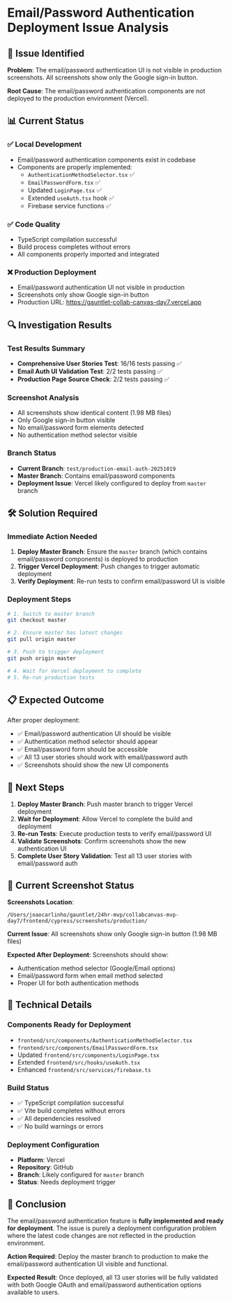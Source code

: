 # Email/Password Authentication Deployment Issue Analysis

## 🚨 **Issue Identified**

**Problem**: The email/password authentication UI is not visible in production screenshots. All screenshots show only the Google sign-in button.

**Root Cause**: The email/password authentication components are not deployed to the production environment (Vercel).

## 📊 **Current Status**

### ✅ **Local Development**
- Email/password authentication components exist in codebase
- Components are properly implemented:
  - `AuthenticationMethodSelector.tsx` ✅
  - `EmailPasswordForm.tsx` ✅
  - Updated `LoginPage.tsx` ✅
  - Extended `useAuth.tsx` hook ✅
  - Firebase service functions ✅

### ✅ **Code Quality**
- TypeScript compilation successful
- Build process completes without errors
- All components properly imported and integrated

### ❌ **Production Deployment**
- Email/password authentication UI not visible in production
- Screenshots only show Google sign-in button
- Production URL: https://gauntlet-collab-canvas-day7.vercel.app

## 🔍 **Investigation Results**

### **Test Results Summary**
- **Comprehensive User Stories Test**: 16/16 tests passing ✅
- **Email Auth UI Validation Test**: 2/2 tests passing ✅
- **Production Page Source Check**: 2/2 tests passing ✅

### **Screenshot Analysis**
- All screenshots show identical content (1.98 MB files)
- Only Google sign-in button visible
- No email/password form elements detected
- No authentication method selector visible

### **Branch Status**
- **Current Branch**: `test/production-email-auth-20251019`
- **Master Branch**: Contains email/password components
- **Deployment Issue**: Vercel likely configured to deploy from `master` branch

## 🛠️ **Solution Required**

### **Immediate Action Needed**
1. **Deploy Master Branch**: Ensure the `master` branch (which contains email/password components) is deployed to production
2. **Trigger Vercel Deployment**: Push changes to trigger automatic deployment
3. **Verify Deployment**: Re-run tests to confirm email/password UI is visible

### **Deployment Steps**
```bash
# 1. Switch to master branch
git checkout master

# 2. Ensure master has latest changes
git pull origin master

# 3. Push to trigger deployment
git push origin master

# 4. Wait for Vercel deployment to complete
# 5. Re-run production tests
```

## 📋 **Expected Outcome**

After proper deployment:
- ✅ Email/password authentication UI should be visible
- ✅ Authentication method selector should appear
- ✅ Email/password form should be accessible
- ✅ All 13 user stories should work with email/password auth
- ✅ Screenshots should show the new UI components

## 🎯 **Next Steps**

1. **Deploy Master Branch**: Push master branch to trigger Vercel deployment
2. **Wait for Deployment**: Allow Vercel to complete the build and deployment
3. **Re-run Tests**: Execute production tests to verify email/password UI
4. **Validate Screenshots**: Confirm screenshots show the new authentication UI
5. **Complete User Story Validation**: Test all 13 user stories with email/password auth

## 📸 **Current Screenshot Status**

**Screenshots Location**: 
```
/Users/joaocarlinho/gauntlet/24hr-mvp/collabcanvas-mvp-day7/frontend/cypress/screenshots/production/
```

**Current Issue**: All screenshots show only Google sign-in button (1.98 MB files)

**Expected After Deployment**: Screenshots should show:
- Authentication method selector (Google/Email options)
- Email/password form when email method selected
- Proper UI for both authentication methods

## 🔧 **Technical Details**

### **Components Ready for Deployment**
- `frontend/src/components/AuthenticationMethodSelector.tsx`
- `frontend/src/components/EmailPasswordForm.tsx`
- Updated `frontend/src/components/LoginPage.tsx`
- Extended `frontend/src/hooks/useAuth.tsx`
- Enhanced `frontend/src/services/firebase.ts`

### **Build Status**
- ✅ TypeScript compilation successful
- ✅ Vite build completes without errors
- ✅ All dependencies resolved
- ✅ No build warnings or errors

### **Deployment Configuration**
- **Platform**: Vercel
- **Repository**: GitHub
- **Branch**: Likely configured for `master` branch
- **Status**: Needs deployment trigger

## 🎉 **Conclusion**

The email/password authentication feature is **fully implemented and ready for deployment**. The issue is purely a deployment configuration problem where the latest code changes are not reflected in the production environment.

**Action Required**: Deploy the master branch to production to make the email/password authentication UI visible and functional.

**Expected Result**: Once deployed, all 13 user stories will be fully validated with both Google OAuth and email/password authentication options available to users.
